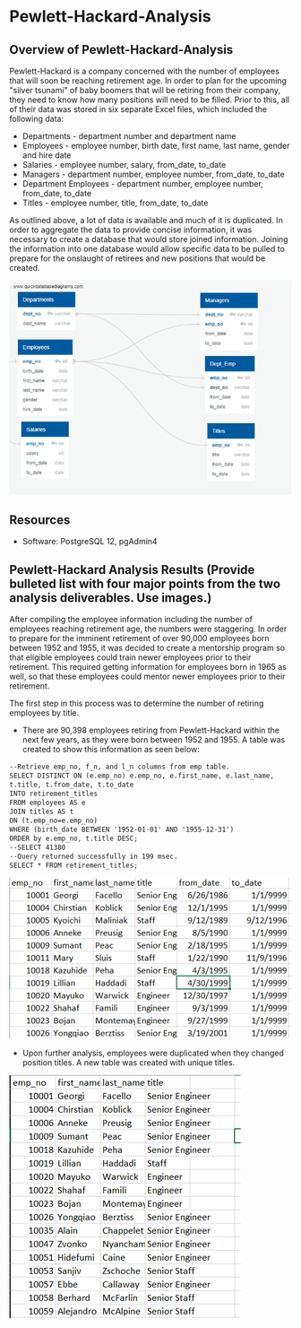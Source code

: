 # Pewlett-Hackard-Analysis

## Overview of Pewlett-Hackard-Analysis
Pewlett-Hackard is a company concerned with the number of employees that will soon be reaching retirement age.  In order to plan for the upcoming "silver tsunami" of baby boomers that will be retiring from their company, they need to know how many positions will need to be filled.  Prior to this, all of their data was stored in six separate Excel files, which included the following data:

* Departments - department number and department name
* Employees - employee number, birth date, first name, last name, gender and hire date
* Salaries - employee number, salary, from_date, to_date
* Managers - department number, employee number, from_date, to_date
* Department Employees - department number, employee number, from_date, to_date
* Titles - employee number, title, from_date, to_date

As outlined above, a lot of data is available and much of it is duplicated.  In order to aggregate the data to provide concise information, it was necessary to create a database that would store joined information.  Joining the information into one database would allow specific data to be pulled to prepare for the onslaught of retirees and new positions that would be created.

![Pewlett-Hackard Employee Data](https://github.com/crtallent/Pewlett-Hackard-Analysis/blob/main/Analysis%20Project%20Folder/Pewlett-Hackard-Analysis%20Folder/EmployeeDB.png.png)


## Resources
- Software: PostgreSQL 12, pgAdmin4

## Pewlett-Hackard Analysis Results (Provide bulleted list with four major points from the two analysis deliverables.  Use images.)
After compiling the employee information including the number of employees reaching retirement age, the numbers were staggering.  In order to prepare for the imminent retirement of over 90,000 employees born between 1952 and 1955, it was decided to create a mentorship program so that eligible employees could train newer employees prior to their retirement.  This required getting information for employees born in 1965 as well, so that these employees could mentor newer employees prior to their retirement.

The first step in this process was to determine the number of retiring employees by title.  

* There are 90,398 employees retiring from Pewlett-Hackard within the next few years, as they were born between 1952 and 1955. A table was created to show this information as seen below:

```
--Retrieve emp_no, f_n, and l_n columns from emp table.
SELECT DISTINCT ON (e.emp_no) e.emp_no, e.first_name, e.last_name, t.title, t.from_date, t.to_date
INTO retirement_titles
FROM employees AS e
JOIN titles AS t
ON (t.emp_no=e.emp_no)
WHERE (birth_date BETWEEN '1952-01-01' AND '1955-12-31')
ORDER by e.emp_no, t.title DESC;
--SELECT 41380
--Query returned successfully in 199 msec.
SELECT * FROM retirement_titles;
```

![Retiring Employees](https://github.com/crtallent/Pewlett-Hackard-Analysis/blob/main/Analysis%20Project%20Folder/Pewlett-Hackard-Analysis%20Folder/retirement_titles.png)


* Upon further analysis, employees were duplicated when they changed position titles.  A new table was created with unique titles.

![Unique Titles](https://github.com/crtallent/Pewlett-Hackard-Analysis/blob/main/Analysis%20Project%20Folder/Pewlett-Hackard-Analysis%20Folder/unique_titles.png)

